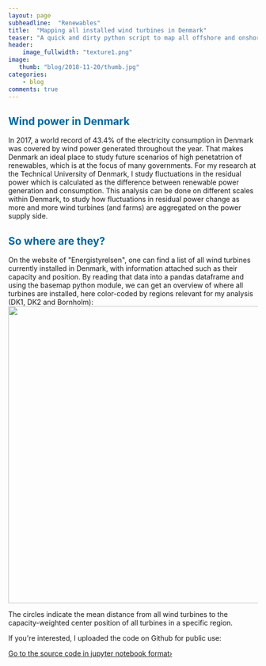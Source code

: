 ```yaml
---
layout: page
subheadline:  "Renewables"
title:  "Mapping all installed wind turbines in Denmark"
teaser: "A quick and dirty python script to map all offshore and onshore wind turbines in Denmark using the python basemap module."
header:
    image_fullwidth: "texture1.png"
image:
   thumb: "blog/2018-11-20/thumb.jpg"
categories:
    - blog
comments: true
---
```


<h2 style="color: #006699">Wind power in Denmark</h2>

In 2017, a world record of 43.4% of the electricity consumption in Denmark was covered by wind power generated throughout the year. 
That makes Denmark an ideal place to study future scenarios of high penetatrion of renewables, which is at the focus of 
many governments. 
For my research at the Technical University of Denmark, I study fluctuations in the residual power which is 
calculated as the difference between renewable power generation and consumption. 
This analysis can be done on different scales within Denmark, to study how fluctuations in residual power 
change as more and more wind turbines (and farms) are aggregated on the power supply side. 


<h2 style="color: #006699">So where are they?</h2>
On the website of "Energistyrelsen", one can find a list of all wind turbines currently installed in Denmark, 
with information attached such as their capacity and position. 
By reading that data into a pandas dataframe and using the basemap python module, 
we can get an overview of where all turbines are installed, here color-coded by regions relevant for 
my analysis (DK1, DK2 and Bornholm):

<img src="{{ site.urlimg }}/blog/2018-11-20/turbine_placement_mean_r.png" alt="" width="600">

The circles indicate the mean distance from all wind turbines to the capacity-weighted center position of all turbines in a specific region.

If you're interested, I uploaded the code on Github for public use:

<a class="radius button small" href="https://github.com/kpolsen/python-skills/tree/master/wind_turbine_placement">Go to the source code in jupyter notebook format›</a>


<!--
## How to embed a gallery

You just need to choose a template like the [`page`][3]- or [`page-fullwidth`][4]-template and then just use `{% raw %}{% include gallery %}{% endraw %}`.

`{% raw %}{% include gallery %}{% endraw %}` lets you easily embed a gallery into your post. To use the gallery-include...


### Step 1

1. Make two images: a thumbnail and a big image.
2. Name the thumbnail *gallery-image-thumb.jpg* and...
3. ...name the big *gallery-image.jpg*.
4. Place them in the *images*-folder.


### Step 2

Define the big version in frontmatter,  

~~~
gallery:
    - image_url: gallery-image.jpg
~~~

If you like captions, give each image a caption:

~~~
gallery:
    - image_url: gallery-image.jpg
       caption: Starting Page with huge One Logo
~~~

### Step 3

Add the include whereever you want in your content with `{% raw %}{% include gallery %}{% endraw %}`.

{% include alert info='Have a look at this example-entry. And have a look into the images-folder. :)' %}



## Other Post Formats
{: .t60 }
{% include list-posts tag='post format' %}



 [1]: http://foundation.zurb.com/docs/components/clearing.html
 [2]: http://foundation.zurb.com/docs/components/block_grid.html
 [3]: {{ site.url }}{{ site.baseurl }}/design/page/
 [4]: {{ site.url }}{{ site.baseurl }}/design/page-fullwidth/
-->
